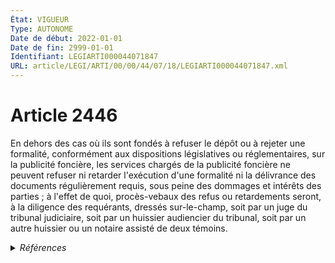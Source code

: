 ```yaml
---
État: VIGUEUR
Type: AUTONOME
Date de début: 2022-01-01
Date de fin: 2999-01-01
Identifiant: LEGIARTI000044071847
URL: article/LEGI/ARTI/00/00/44/07/18/LEGIARTI000044071847.xml
---
```


<h1>Article 2446</h1>

En dehors des cas où ils sont fondés à refuser le dépôt ou à rejeter une
formalité, conformément aux dispositions législatives ou réglementaires, sur la
publicité foncière, les services chargés de la publicité foncière ne peuvent
refuser ni retarder l'exécution d'une formalité ni la délivrance des documents
régulièrement requis, sous peine des dommages et intérêts des parties ; à
l'effet de quoi, procès-vebaux des refus ou retardements seront, à la diligence
des requérants, dressés sur-le-champ, soit par un juge du tribunal judiciaire,
soit par un huissier audiencier du tribunal, soit par un autre huissier ou un
notaire assisté de deux témoins.


<details>
  <summary><em>Références</em></summary>

  <h2>Articles faisant référence à l'article</h2>
  
  <ul>
    <li>
      <a href="https://legal.tricoteuses.fr//redirection/LEGIARTI000044045526?vers=git&vers=legifrance">Ordonnance n° 2021-1192 du 15 septembre 2021 portant réforme du droit des sûretés - article 15 ENTIEREMENT_MODIF</a> MODIFIE source
    </li>
    <li>
      <a href="https://legal.tricoteuses.fr//redirection/LEGIARTI000044045526?vers=git&vers=legifrance">Ordonnance n° 2021-1192 du 15 septembre 2021 portant réforme du droit des sûretés - article 15 ENTIEREMENT_MODIF</a> TRANSFERE source
    </li>
    <li>
      <a href="https://legal.tricoteuses.fr//redirection/LEGIARTI000044072270?vers=git&vers=legifrance">Code civil - article 2404 AUTONOME VIGUEUR, en vigueur depuis le 2022-01-01</a> CITATION cible
    </li>
    <li>
      <a href="https://legal.tricoteuses.fr//redirection/LEGIARTI000044072129?vers=git&vers=legifrance">Code civil - article 2403 AUTONOME VIGUEUR, en vigueur depuis le 2022-01-01</a> CITATION cible
    </li>
    <li>
      <a href="https://legal.tricoteuses.fr//redirection/LEGIARTI000044072139?vers=git&vers=legifrance">Code civil - article 2402 AUTONOME VIGUEUR, en vigueur depuis le 2022-01-01</a> CITATION cible
    </li>
  </ul>
  
  <h2>Références faites par l'article</h2>
  
  <ul>
    <li>
      1965-07-13 CITATION cible <a href="https://legal.tricoteuses.fr//redirection/LEGIARTI000044073469?vers=git&vers=legifrance">Loi n° 65-570 du 13 juillet 1965 portant réforme des régimes matrimoniaux - article 14 AUTONOME VIGUEUR, en vigueur depuis le 2022-01-01</a>
    </li>
    <li>
      2021-09-15 MODIFIE cible <a href="https://legal.tricoteuses.fr//redirection/LEGIARTI000044045526?vers=git&vers=legifrance">Ordonnance n° 2021-1192 du 15 septembre 2021 portant réforme du droit des sûretés - article 15 ENTIEREMENT_MODIF</a>
    </li>
    <li>
      2021-09-15 TRANSFERE cible <a href="https://legal.tricoteuses.fr//redirection/LEGIARTI000044045526?vers=git&vers=legifrance">Ordonnance n° 2021-1192 du 15 septembre 2021 portant réforme du droit des sûretés - article 15 ENTIEREMENT_MODIF</a>
    </li>
    <li>
      2999-01-01 CONCORDANCE source <a href="https://legal.tricoteuses.fr//redirection/LEGIARTI000006446602?vers=git&vers=legifrance">Code civil - article 2163 AUTONOME MODIFIE, en vigueur du 1966-02-01 au 1986-07-01</a>
    </li>
    <li>
      2999-01-01 CONCORDE cible <a href="https://legal.tricoteuses.fr//redirection/LEGIARTI000006446603?vers=git&vers=legifrance">Code civil - article 2163 AUTONOME TRANSFERE, en vigueur du 1986-07-01 au 2006-03-24</a>
    </li>
    <li>
      2999-01-01 CITATION source <a href="https://legal.tricoteuses.fr//redirection/LEGIARTI000044072139?vers=git&vers=legifrance">Code civil - article 2402 AUTONOME VIGUEUR, en vigueur depuis le 2022-01-01</a>
    </li>
    <li>
      2999-01-01 CITATION source <a href="https://legal.tricoteuses.fr//redirection/LEGIARTI000044072129?vers=git&vers=legifrance">Code civil - article 2403 AUTONOME VIGUEUR, en vigueur depuis le 2022-01-01</a>
    </li>
    <li>
      2999-01-01 CITATION source <a href="https://legal.tricoteuses.fr//redirection/LEGIARTI000044072270?vers=git&vers=legifrance">Code civil - article 2404 AUTONOME VIGUEUR, en vigueur depuis le 2022-01-01</a>
    </li>
    <li>
      2999-01-01 CITATION cible <a href="https://legal.tricoteuses.fr//redirection/LEGIARTI000006292425?vers=git&vers=legifrance">Code de la consommation - article L311-32 AUTONOME MODIFIE, en vigueur du 2006-03-24 au 2011-05-01</a>
    </li>
    <li>
      CODIFICATION source Loi 1804-03-19
    </li>
    <li>
      2999-01-01 CITATION cible <a href="https://legal.tricoteuses.fr//redirection/LEGIARTI000006412371?vers=git&vers=legifrance">Code de procédure civile - article 1286 AUTONOME MODIFIE, en vigueur du 2006-03-24 au 2010-01-01</a>
    </li>
  </ul>
</details>

